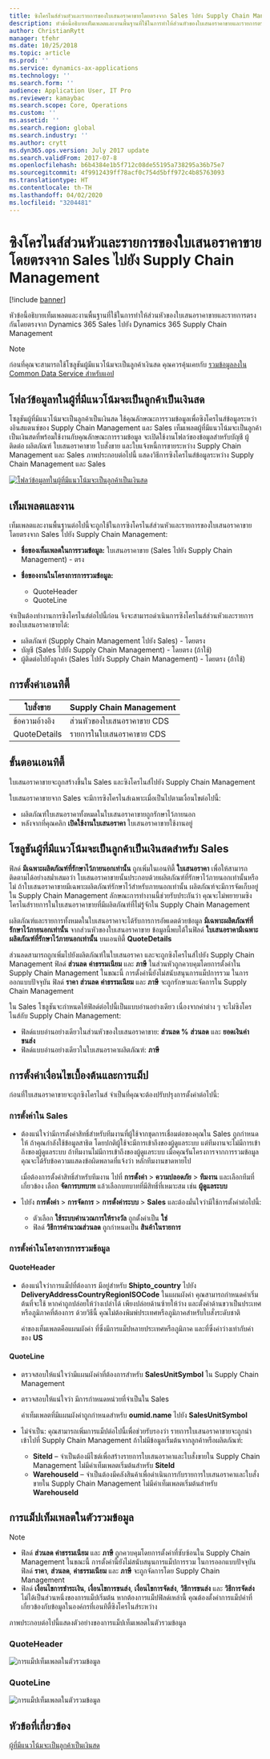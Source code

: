 ```yaml
---
title: ซิงโครไนส์ส่วนหัวและรายการของใบเสนอราคาขายโดยตรงจาก Sales ไปยัง Supply Chain Management
description: หัวข้อนี้อธิบายเท็มเพลตและงานพื้นฐานที่ใช้ในการทำให้ส่วนหัวของใบเสนอราคาขายและรายการตรงกันโดยตรงจาก Dynamics 365 Sales ไปยัง Dynamics 365 Supply Chain Management
author: ChristianRytt
manager: tfehr
ms.date: 10/25/2018
ms.topic: article
ms.prod: ''
ms.service: dynamics-ax-applications
ms.technology: ''
ms.search.form: ''
audience: Application User, IT Pro
ms.reviewer: kamaybac
ms.search.scope: Core, Operations
ms.custom: ''
ms.assetid: ''
ms.search.region: global
ms.search.industry: ''
ms.author: crytt
ms.dyn365.ops.version: July 2017 update
ms.search.validFrom: 2017-07-8
ms.openlocfilehash: b6b4384e1b5f712c08de55195a738295a36b75e7
ms.sourcegitcommit: 4f9912439ff78acf0c754d5bff972c4b85763093
ms.translationtype: HT
ms.contentlocale: th-TH
ms.lasthandoff: 04/02/2020
ms.locfileid: "3204481"
---
```

# <a name="synchronize-sales-quotation-headers-and-lines-directly-from-sales-to-supply-chain-management"></a>ซิงโครไนส์ส่วนหัวและรายการของใบเสนอราคาขายโดยตรงจาก Sales ไปยัง Supply Chain Management

[!include [banner](../includes/banner.md)]

หัวข้อนี้อธิบายเท็มเพลตและงานพื้นฐานที่ใช้ในการทำให้ส่วนหัวของใบเสนอราคาขายและรายการตรงกันโดยตรงจาก Dynamics 365 Sales ไปยัง Dynamics 365 Supply Chain Management

> [!NOTE]
> ก่อนที่คุณจะสามารถใช้โซลูชันผู้มีแนวโน้มจะเป็นลูกค้าเงินสด คุณควรคุ้นเคยกับ [รวมข้อมูลลงใน Common Data Service สำหรับแอป](https://docs.microsoft.com/powerapps/administrator/data-integrator)

## <a name="data-flow-in-prospect-to-cash"></a>โฟลว์ข้อมูลทในผู้ที่มีแนวโน้มจะเป็นลูกค้าเป็นเงินสด

โซลูชันผู้ที่มีแนวโน้มจะเป็นลูกค้าเป็นเงินสด ใช้คุณลักษณะการรวมข้อมูลเพื่อซิงโครไนส์ข้อมูลระหว่างอินสแตนซ์ของ Supply Chain Management และ Sales เท็มเพลตผู้ที่มีแนวโน้มจะเป็นลูกค้าเป็นเงินสดที่พร้อมใช้งานกับคุณลักษณะการรวมข้อมูล จะเปิดใช้งานโฟลว์ของข้อมูลสำหรับบัญชี ผู้ติดต่อ ผลิตภัณฑ์ ใบเสนอราคาขาย ใบสั่งขาย และใบแจ้งหนี้การขายระหว่าง Supply Chain Management และ Sales ภาพประกอบต่อไปนี้ แสดงวิธีการซิงโครไนส์ข้อมูลระหว่าง Supply Chain Management และ Sales

[![โฟลว์ข้อมูลทในผู้ที่มีแนวโน้มจะเป็นลูกค้าเป็นเงินสด](./media/prospect-to-cash-data-flow.png)](./media/prospect-to-cash-data-flow.png)

## <a name="template-and-tasks"></a>เท็มเพลตและงาน

เท็มเพลตและงานพื้นฐานต่อไปนี้จะถูกใช้ในการซิงโครไนส์ส่วนหัวและรายการของใบเสนอราคาขายโดยตรงจาก Sales ไปยัง Supply Chain Management:

- **ชื่อของเท็มเพลตในการรวมข้อมูล:** ใบเสนอราคาขาย (Sales ไปยัง Supply Chain Management) - ตรง
- **ชื่อของงานในโครงการการรวมข้อมูล:**

    - QuoteHeader
    - QuoteLine

จำเป็นต้องทำงานการซิงโครไนส์ต่อไปนี้ก่อน จึงจะสามารถดำเนินการซิงโครไนส์ส่วนหัวและรายการของใบเสนอราคาขายได้:

- ผลิตภัณฑ์ (Supply Chain Management ไปยัง Sales) - โดยตรง
- บัญชี (Sales ไปยัง Supply Chain Management) - โดยตรง (ถ้าใช้)
- ผู้ติดต่อไปยังลูกค้า (Sales ไปยัง Supply Chain Management) - โดยตรง (ถ้าใช้)

## <a name="entity-set"></a>การตั้งค่าเอนทิตี้

| ใบสั่งขาย        | Supply Chain Management     |
|--------------|----------------------------|
| ข้อความอ้างอิง       | ส่วนหัวของใบเสนอราคาขาย CDS |
| QuoteDetails | รายการในใบเสนอราคาขาย CDS  |

## <a name="entity-flow"></a>ขั้นตอนเอนทิตี้

ใบเสนอราคาขายจะถูกสร้างขึ้นใน Sales และซิงโครไนส์ไปยัง Supply Chain Management

ใบเสนอราคาขายจาก Sales จะมีการซิงโครไนส์เฉพาะเมื่อเป็นไปตามเงื่อนไขต่อไปนี้:

- ผลิตภัณฑ์ใบเสนอราคาทั้งหมดในใบเสนอราคาขายถูกรักษาไว้ภายนอก
- หลังจากที่คุณคลิก **เปิดใช้งานใบเสนอราคา** ใบเสนอราคาขายใช้งานอยู่

## <a name="prospect-to-cash-solution-for-sales"></a>โซลูชันผู้ที่มีแนวโน้มจะเป็นลูกค้าเป็นเงินสดสำหรับ Sales

ฟิลด์ **มีเฉพาะผลิตภัณฑ์ที่รักษาไว้ภายนอกเท่านั้น** ถูกเพิ่มในเอนทิตี้ **ใบเสนอราคา** เพื่อให้สามารถติดตามได้อย่างสม่ำเสมอว่า ใบเสนอราคาขายนั้นประกอบด้วยผลิตภัณฑ์ที่รักษาไว้ภายนอกเท่านั้นหรือไม่ ถ้าใบเสนอราคาขายมีเฉพาะผลิตภัณฑ์รักษาไว้สำหรับภายนอกเท่านั้น ผลิตภัณฑ์จะมีการจัดเก็บอยู่ใน Supply Chain Management ลักษณะการทำงานนี้ช่วยรับประกันว่า คุณจะไม่พยายามซิงโครไนส์รายการในใบเสนอราคาขายที่มีผลิตภัณฑ์ที่ไม่รู้จักใน Supply Chain Management

ผลิตภัณฑ์และรายการทั้งหมดในใบเสนอราคาจะได้รับการการอัพเดตด้วยข้อมูล **มีเฉพาะผลิตภัณฑ์ที่รักษาไว้ภายนอกเท่านั้น** จากส่วนหัวของใบเสนอราคาขาย ข้อมูลนี้พบได้ในฟิลด์ **ใบเสนอราคามีเฉพาะผลิตภัณฑ์ที่รักษาไว้ภายนอกเท่านั้น** บนเอนทิตี้ **QuoteDetails**

ส่วนลดสามารถถูกเพิ่มไปยังผลิตภัณฑ์ในใบเสนอราคา และจะถูกซิงโครไนส์ไปยัง Supply Chain Management ฟิลด์ **ส่วนลด** **ค่าธรรมเนียม** และ **ภาษี** ในส่วนหัวถูกควบคุมโดยการตั้งค่าใน Supply Chain Management ในขณะนี้ การตั้งค่านี้ยังไม่สนับสนุนการแม็ปการรวม ในการออกแบบปัจจุบัน ฟิลด์ **ราคา** **ส่วนลด** **ค่าธรรมเนียม** และ **ภาษี** จะถูกรักษาและจัดการใน Supply Chain Management

ใน Sales โซลูชันจะกำหนดให้ฟิลด์ต่อไปนี้เป็นแบบอ่านอย่างเดียว เนื่องจากค่าต่าง ๆ จะไม่ซิงโครไนส์กับ Supply Chain Management:

- ฟิลด์แบบอ่านอย่างเดียวในส่วนหัวของใบเสนอราคาขาย: **ส่วนลด %** **ส่วนลด** และ **ยอดเงินค่าขนส่ง**
- ฟิลด์แบบอ่านอย่างเดียวในใบเสนอราคาผลิตภัณฑ์: **ภาษี**

## <a name="preconditions-and-mapping-setup"></a>การตั้งค่าเงื่อนไขเบื้องต้นและการแม็ป

ก่อนที่ใบเสนอราคาขายจะถูกซิงโครไนส์ จำเป็นที่คุณจะต้องปรับปรุงการตั้งค่าต่อไปนี้:

### <a name="setup-in-sales"></a>การตั้งค่าใน Sales

- ต้องแน่ใจว่ามีการตั้งค่าสิทธิ์สำหรับทีมงานที่ผู้ใช้จากชุดการเชื่อมต่อของคุณใน Sales ถูกกำหนดให้ ถ้าคุณกำลังใช้ข้อมูลสาธิต โดยปกติผู้ใช้จะมีการเข้าถึงของผู้ดูแลระบบ แต่ทีมงานจะไม่มีการเข้าถึงของผู้ดูแลระบบ ถ้าทีมงานไม่มีการเข้าถึงของผู้ดูแลระบบ เมื่อคุณรันโครงการจากการรวมข้อมูล คุณจะได้รับข้อความแสดงข้อผิดพลาดที่แจ้งว่า หลักทีมงานขาดหายไป

    เมื่อต้องการตั้งค่าสิทธิ์สำหรับทีมงาน ไปที่ **การตั้งค่า** &gt; **ความปลอดภัย** &gt; **ทีมงาน** และเลือกทีมที่เกี่ยวข้อง เลือก **จัดการบทบาท** แล้วเลือกบทบาทที่มีสิทธิ์ที่เหมาะสม เช่น **ผู้ดูแลระบบ**

- ไปยัง **การตั้งค่า** &gt; **การจัดการ** &gt; **การตั้งค่าระบบ** &gt; **Sales** และต้องมั่นใจว่ามีใช้การตั้งค่าต่อไปนี้:

    - ตัวเลือก **ใช้ระบบคำนวณการให้รางวัล** ถูกตั้งค่าเป็น **ใช่**
    - ฟิลด์ **วิธีการคำนวณส่วนลด** ถูกกำหนดเป็น **สินค้าในรายการ**

### <a name="setup-in-the-data-integration-project"></a>การตั้งค่าในโครงการการรวมข้อมูล

#### <a name="quoteheader"></a>QuoteHeader

- ต้องแน่ใจว่าการแม็ปที่ต้องการ มีอยู่สำหรับ **Shipto\_country** ไปยัง **DeliveryAddressCountryRegionISOCode** ในแผนผังค่า คุณสามารถกำหนดค่าเริ่มต้นที่จะใช้ หากค่าถูกปล่อยให้ว่างเปล่าได้ เพียงปล่อยด้านซ้ายให้ว่าง และตั้งค่าด้านขวาเป็นประเทศหรือภูมิภาคที่ต้องการ ด้วยวิธีนี้ คุณไม่ต้องพิมพ์ประเทศหรือภูมิภาคสำหรับใบสั่งระดับชาติ

    ค่าของเท็มเพลตคือแผนผังค่า ที่ซึ่งมีการแม็ปหลายประเทศหรือภูมิภาค และที่ซึ่งค่าว่างเท่ากับค่าของ **US**

#### <a name="quoteline"></a>QuoteLine

- ตรวจสอบให้แน่ใจว่ามีแผนผังค่าที่ต้องการสำหรับ **SalesUnitSymbol** ใน Supply Chain Management
- ตรวจสอบให้แน่ใจว่า มีการกำหนดหน่วยที่จำเป็นใน Sales

    ค่าเท็มเพลตที่มีแผนผังค่าถูกกำหนดสำหรับ **oumid.name** ไปยัง **SalesUnitSymbol**

- ไม่จำเป็น: คุณสามารถเพิ่มการแม็ปต่อไปนี้เพื่อช่วยรับรองว่า รายการใบเสนอราคาขายจะถูกนำเข้าไปที่ Supply Chain Management ถ้าไม่มีข้อมูลเริ่มต้นจากลูกค้าหรือผลิตภัณฑ์:

    - **SiteId** – จำเป็นต้องมีไซต์เพื่อสร้างรายการใบเสนอราคาและใบสั่งขายใน Supply Chain Management ไม่มีค่าเท็มเพลตเริ่มต้นสำหรับ **SiteId**
    - **WarehouseId** – จำเป็นต้องมีคลังสินค้าเพื่อดำเนินการกับรายการใบเสนอราคาและใบสั่งขายใน Supply Chain Management ไม่มีค่าเท็มเพลตเริ่มต้นสำหรับ **WarehouseId**

## <a name="template-mapping-in-data-integrator"></a>การแม็ปเท็มเพลตในตัวรวมข้อมูล

> [!NOTE]
> - ฟิลด์ **ส่วนลด** **ค่าธรรมเนียม** และ **ภาษี** ถูกควบคุมโดยการตั้งค่าที่ซับซ้อนใน Supply Chain Management ในขณะนี้ การตั้งค่านี้ยังไม่สนับสนุนการแม็ปการรวม ในการออกแบบปัจจุบัน ฟิลด์ **ราคา**, **ส่วนลด**, **ค่าธรรมเนียม** และ **ภาษี** จะถูกจัดการโดย Supply Chain Management
> - ฟิลด์ **เงื่อนไขการชำระเงิน**, **เงื่อนไขการขนส่ง**, **เงื่อนไขการจัดส่ง**, **วิธีการขนส่ง** และ **วิธีการจัดส่ง** ไม่ได้เป็นส่วนหนึ่งของการแม็ปเริ่มต้น หากต้องการแม็ปฟิลด์เหล่านี้ คุณต้องตั้งค่าการแม็ปค่าที่เกี่ยวข้องกับข้อมูลในองค์กรที่เอนทิตี้ซิงโครไนส์ระหว่าง

ภาพประกอบต่อไปนี้แสดงตัวอย่างของการแม็ปเท็มเพลตในตัวรวมข้อมูล

### <a name="quoteheader"></a>QuoteHeader

![การแม็ปเท็มเพลตในตัวรวมข้อมูล](./media/sales-quotation-direct-template-mapping-data-integrator-1.png)

### <a name="quoteline"></a>QuoteLine

![การแม็ปเท็มเพลตในตัวรวมข้อมูล](./media/sales-quotation-direct-template-mapping-data-integrator-2.png)

## <a name="related-topics"></a>หัวข้อที่เกี่ยวข้อง

[ผู้ที่มีแนวโน้มจะเป็นลูกค้าเป็นเงินสด](prospect-to-cash.md)


